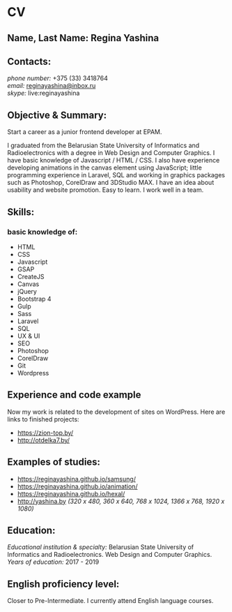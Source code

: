 # CV

## **Name, Last Name:** Regina Yashina 

## **Contacts:** 
*phone number:* +375 (33) 3418764  
*email:* reginayashina@inbox.ru  
*skype:* live:reginayashina

## **Objective & Summary:**
Start a career as a junior frontend developer at EPAM.

I graduated from the Belarusian State University of Informatics and Radioelectronics with a degree in Web Design and Computer Graphics. I have basic knowledge of Javascript / HTML / CSS. I also have experience developing animations in the canvas element using JavaScript; little programming experience in Laravel, SQL and working in graphics packages such as Photoshop, CorelDraw and 3DStudio MAX. I have an idea about usability and website promotion.
Easy to learn. I work well in a team. 

## **Skills:**
### basic knowledge of:
- HTML
- CSS
- Javascript
- GSAP
- CreateJS
- Canvas
- jQuery
- Bootstrap 4
- Gulp
- Sass
- Laravel
- SQL
- UX & UI
- SEO
- Photoshop
- CorelDraw
- Git
- Wordpress

## Experience and code example
Now my work is related to the development of sites on WordPress. Here are links to finished projects:  
- <https://zion-top.by/>  
- <http://otdelka7.by/>

## Examples of studies:
- <https://reginayashina.github.io/samsung/>
- <https://reginayashina.github.io/animation/>
- <https://reginayashina.github.io/hexal/>
- <http://yashina.by> *(320 x 480, 360 x 640, 768 x 1024, 1366 x 768, 1920 x 1080)*

## Education:
*Educational institution & specialty:* Belarusian State University of Informatics and Radioelectronics. Web Design and Computer Graphics.  
*Years of education:* 2017 - 2019

## English proficiency level:  
Closer to Pre-Intermediate. I currently attend English language courses.
